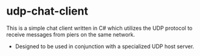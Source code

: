 # udp-chat-client
This is a simple chat client written in C# which utilizes the UDP protocol to receive messages from piers on the same network.  
- Designed to be used in conjunction with a specialized UDP host server.  
